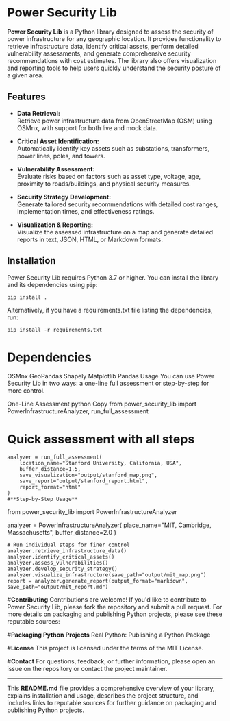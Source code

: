 # Power Security Lib

**Power Security Lib** is a Python library designed to assess the security of power infrastructure for any geographic location. It provides functionality to retrieve infrastructure data, identify critical assets, perform detailed vulnerability assessments, and generate comprehensive security recommendations with cost estimates. The library also offers visualization and reporting tools to help users quickly understand the security posture of a given area.

## Features

- **Data Retrieval:**  
  Retrieve power infrastructure data from OpenStreetMap (OSM) using OSMnx, with support for both live and mock data.

- **Critical Asset Identification:**  
  Automatically identify key assets such as substations, transformers, power lines, poles, and towers.

- **Vulnerability Assessment:**  
  Evaluate risks based on factors such as asset type, voltage, age, proximity to roads/buildings, and physical security measures.

- **Security Strategy Development:**  
  Generate tailored security recommendations with detailed cost ranges, implementation times, and effectiveness ratings.

- **Visualization & Reporting:**  
  Visualize the assessed infrastructure on a map and generate detailed reports in text, JSON, HTML, or Markdown formats.

## Installation

Power Security Lib requires Python 3.7 or higher. You can install the library and its dependencies using `pip`:

```bash
pip install .
```
Alternatively, if you have a requirements.txt file listing the dependencies, run:

```
pip install -r requirements.txt
```
# **Dependencies**
OSMnx
GeoPandas
Shapely
Matplotlib
Pandas
Usage
You can use Power Security Lib in two ways: a one-line full assessment or step-by-step for more control.

One-Line Assessment
python
Copy
from power_security_lib import PowerInfrastructureAnalyzer, run_full_assessment

# **Quick assessment with all steps**
```
analyzer = run_full_assessment(
    location_name="Stanford University, California, USA",
    buffer_distance=1.5,
    save_visualization="output/stanford_map.png",
    save_report="output/stanford_report.html",
    report_format="html"
)
#**Step-by-Step Usage**
```
from power_security_lib import PowerInfrastructureAnalyzer

analyzer = PowerInfrastructureAnalyzer(
    place_name="MIT, Cambridge, Massachusetts",
    buffer_distance=2.0
)
```
# Run individual steps for finer control
analyzer.retrieve_infrastructure_data()
analyzer.identify_critical_assets()
analyzer.assess_vulnerabilities()
analyzer.develop_security_strategy()
analyzer.visualize_infrastructure(save_path="output/mit_map.png")
report = analyzer.generate_report(output_format="markdown", save_path="output/mit_report.md")
```


#**Contributing**
Contributions are welcome! If you'd like to contribute to Power Security Lib, please fork the repository and submit a pull request. For more details on packaging and publishing Python projects, please see these reputable sources:

#**Packaging Python Projects**
Real Python: Publishing a Python Package

#**License**
This project is licensed under the terms of the MIT License.

#**Contact**
For questions, feedback, or further information, please open an issue on the repository or contact the project maintainer.

---

This **README.md** file provides a comprehensive overview of your library, explains installation and usage, describes the project structure, and includes links to reputable sources for further guidance on packaging and publishing Python projects.

